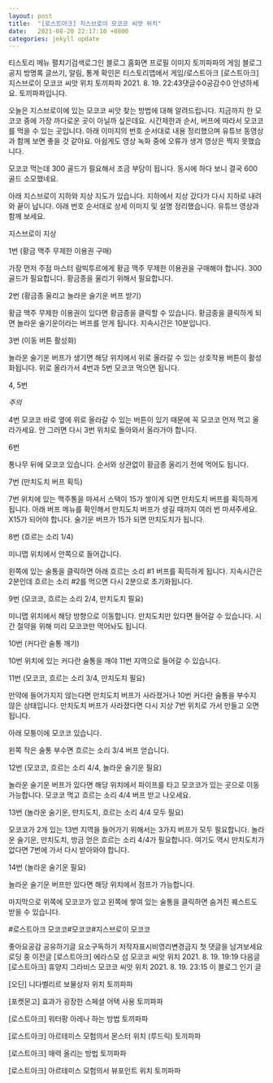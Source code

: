 ```yaml
---
layout: post
title:  "[로스트아크] 지스브로이 모코코 씨앗 위치"
date:   2021-08-20 22:17:10 +0800
categories: jekyll update
---
```

티스토리 메뉴 펼치기검색로그인
블로그 홈화면
프로필 이미지
토끼파파의 게임 블로그
공지
방명록
글쓰기, 알림, 통계 확인은 티스토리앱에서
게임/로스트아크
[로스트아크] 지스브로이 모코코 씨앗 위치
토끼파파
2021. 8. 19. 22:43댓글수0공감수0
안녕하세요. 토끼파파입니다.

오늘은 지스브로이에 있는 모코코 씨앗 찾는 방법에 대해 알려드립니다. 지금까지 한 모코코 중에 가장 까다로운 곳이 아닐까 싶은데요. 시간제한과 순서, 버프에 따라서 모코코를 먹을 수 있는 곳입니다. 아래 이미지의 번호 순서대로 내용 정리했으며 유튜브 동영상과 함께 보면 좋을 것 같아요. 아쉽게도 영상 녹화 중에 오류가 생겨 영상은 찍지 못했습니다.

모코코 먹는데 300 골드가 필요해서 조금 부담이 됩니다. 동시에 하다 보니 결국 600 골드 소모했네요.

 

아래 지스브로이 지하와 지상 지도가 있습니다. 지하에서 지상 갔다가 다시 지하로 내려와 끝이 납니다. 아래 번호 순서대로 상세 이미지 및 설명 정리했습니다. 유튜브 영상과 함께 보세요.


 


지스브로이 지상
 

1번 (황금 맥주 무제한 이용권 구매)


 

가장 먼저 주점 마스터 람빅투르에게 황금 맥주 무제한 이용권을 구매해야 합니다. 300 골드가 필요합니다. 황금종을 울리기 위해서 필요합니다.

 

2번 (황금종 울리고 놀라운 술기운 버프 받기) 


황금 맥주 무제한 이용권이 있다면 황금종을 클릭할 수 있습니다. 황금종을 클릭하게 되면 놀라운 술기운이라는 버프를 얻게 됩니다. 지속시간은 10분입니다.

 

3번 (이동 버튼 활성화) 

놀라운 술기운 버프가 생기면 해당 위치에서 위로 올라갈 수 있는 상호작용 버튼이 활성화됩니다. 위로 올라가서 4번과 5번 모코코 먹으면 됩니다.

 

4, 5번

*주의*

4번 모코코 바로 옆에 위로 올라갈 수 있는 버튼이 있기 때문에 꼭 모코코 먼저 먹고 올라가세요. 안 그러면 다시 3번 위치로 돌아와서 올라가야 합니다.

 

6번

통나무 뒤에 모코코 있습니다. 순서와 상관없이 황금종 울리기 전에 먹어도 됩니다.

 

7번 (만치도치 버프 획득)


7번 위치에 있는 맥주통을 마셔서 스택이 15가 쌓이게 되면 만치도치 버프를 획득하게 됩니다. 아래 버프 메뉴를 확인해서 만치도치 버프가 생길 때까지 여러 번 마셔주세요. X15가 되어야 합니다. 술기운 버프가 15가 되면 만치도치가 됩니다.

 

8번 (흐르는 소리 1/4)

미니맵 위치에서 안쪽으로 들어갑니다.

 


왼쪽에 있는 술통을 클릭하면 아래 흐르는 소리 #1 버프를 획득하게 됩니다. 지속시간은 2분인데 흐르는 소리 #2를 먹으면 다시 2분으로 초기화됩니다.

 

9번 (모코코, 흐르는 소리 2/4, 만치도치 필요)

미니맵 위치에서 해당 방향으로 이동합니다. 만치도치만 있다면 들어갈 수 있습니다. 시간 절약을 위해 미리 모코코만 먹어놔도 됩니다.

 


 

10번 (커다란 술통 깨기)

10번 위치에 있는 커다란 술통을 깨야 11번 지역으로 들어갈 수 있습니다.

 

11번 (모코코, 흐르는 소리 3/4, 만치도치 필요)

만약에 들어가지지 않는다면 만치도치 버프가 사라졌거나 10번 커다란 술통을 부수지 않은 상태입니다. 만치도치 버프가 사라졌다면 다시 지상 7번 위치로 가서 만들고 오면 됩니다.


아래 모퉁이에 모코코 있습니다.


왼쪽 작은 술통 부수면 흐르는 소리 3/4 버프 얻습니다. 

 

12번 (모코코, 흐르는 소리 4/4, 놀라운 술기운 필요)

놀라운 술기운 버프가 있다면 해당 위치에서 파이프를 타고 모코코가 있는 곳으로 이동 가능합니다. 모코코 먹고 흐르는 소리 4/4 버프 받고 나오세요.

 

13번 (놀라운 술기운, 만치도치, 흐르는 소리 4/4 모두 필요)

모코코가 2개 있는 13번 지역을 들어가기 위해서는 3가지 버프가 모두 필요합니다. 놀라운 술기운, 만치도치, 방금 얻은 흐르는 소리 4/4가 필요합니다. 여기도 역시 만치도치가 없다면 7번에 가서 다시 받아와야 합니다.

 

14번 (놀라운 술기운 필요)

놀라운 술기운 버프만 있다면 해당 위치에서 점프가 가능합니다.

 



마지막으로 위쪽에 모코코가 있고 왼쪽에 쌓여 있는 술통을 클릭하면 숨겨진 퀘스트도 받을 수 있습니다.

#로스트아크 모코코#모코코#지스브로이 모코코

좋아요공감
공유하기글 요소구독하기
저작자표시비영리변경금지
첫 댓글을 남겨보세요
로딩 중
이전글
[로스트아크] 에라스모 섬 모코코 씨앗 위치
2021. 8. 19. 19:19
다음글
[로스트아크] 휴양지 그라비스 모코코 씨앗 위치
2021. 8. 19. 23:15
이 블로그 인기 글

[오딘] 니다벨리르 보물상자 위치
토끼파파

[포켓몬고] 효과가 굉장한 스페셜 어택 사용
토끼파파

[로스트아크] 워터팡 아레나 하는 방법
토끼파파

[로스트아크] 아르테미스 모험의서 몬스터 위치 (루드릭)
토끼파파

[로스트아크] 매력 올리는 방법
토끼파파

[로스트아크] 아르테미스 모험의서 뷰포인트 위치
토끼파파